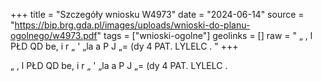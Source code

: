 +++
title = "Szczegóły wniosku W4973"
date = "2024-06-14"
source = "https://bip.brg.gda.pl/images/uploads/wnioski-do-planu-ogolnego/w4973.pdf"
tags = ["wnioski-ogolne"]
geolinks = []
raw = " „ , l PŁD QD  be, i r „ ' „la a P J  „= (dy 4 PAT.  LYLELC . "
+++

 „ , l PŁD QD  be,
i r
„
' „la a P J  „= (dy 4 PAT.  LYLELC .



